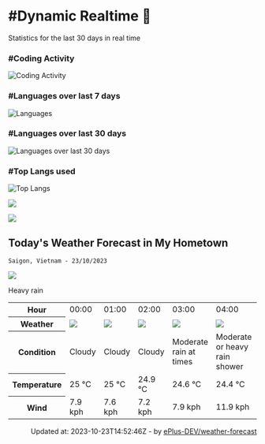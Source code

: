 # #Dynamic Realtime 💫

Statistics for the last 30 days in real time

### #Coding Activity

![Coding Activity](https://wakatime.com/share/@hoangit/f040630c-79e1-4e60-88f4-0d9ac2c2836a.svg "Coding Activity")

### #Languages over last 7 days

![Languages](https://wakatime.com/share/@hoangit/b096125c-54d3-497d-9357-f646151edaf0.svg "Languages")

### #Languages over last 30 days

![Languages over last 30 days](https://wakatime.com/share/@hoangit/a23576c8-da4a-4fb4-a796-209d67bee9e4.svg "Languages
over last 30 days")

### #Top Langs used

![Top Langs](https://github-readme-stats.vercel.app/api/top-langs/?username=hoangsvit&layout=compact)


![](https://komarev.com/ghpvc/?username=hoangsvit&style=for-the-badge)

[![](https://s11.flagcounter.com/count/1xO8/bg_FFFFFF/txt_000000/border_CCCCCC/columns_2/maxflags_10/viewers_3/labels_1/pageviews_1/flags_1/percent_0/)](https://s11.flagcounter.com/more/1xO8/)

## Today's Weather Forecast in My Hometown



`Saigon, Vietnam - 23/10/2023`

<img src="https://cdn.weatherapi.com/weather/64x64/day/308.png" />

Heavy rain


<table>
    <tr>
        <th>Hour</th>
        <td>00:00</td><td>01:00</td><td>02:00</td><td>03:00</td><td>04:00</td><td>05:00</td><td>06:00</td><td>07:00</td><td>08:00</td><td>09:00</td><td>10:00</td><td>11:00</td><td>12:00</td><td>13:00</td><td>14:00</td><td>15:00</td><td>16:00</td><td>17:00</td><td>18:00</td><td>19:00</td><td>20:00</td><td>21:00</td><td>22:00</td><td>23:00</td>
    </tr>
    <tr>
        <th>Weather</th>
        <td><img src="https://cdn.weatherapi.com/weather/64x64/night/119.png"></img></td><td><img src="https://cdn.weatherapi.com/weather/64x64/night/119.png"></img></td><td><img src="https://cdn.weatherapi.com/weather/64x64/night/119.png"></img></td><td><img src="https://cdn.weatherapi.com/weather/64x64/night/299.png"></img></td><td><img src="https://cdn.weatherapi.com/weather/64x64/night/356.png"></img></td><td><img src="https://cdn.weatherapi.com/weather/64x64/night/305.png"></img></td><td><img src="https://cdn.weatherapi.com/weather/64x64/day/353.png"></img></td><td><img src="https://cdn.weatherapi.com/weather/64x64/day/143.png"></img></td><td><img src="https://cdn.weatherapi.com/weather/64x64/day/116.png"></img></td><td><img src="https://cdn.weatherapi.com/weather/64x64/day/116.png"></img></td><td><img src="https://cdn.weatherapi.com/weather/64x64/day/176.png"></img></td><td><img src="https://cdn.weatherapi.com/weather/64x64/day/176.png"></img></td><td><img src="https://cdn.weatherapi.com/weather/64x64/day/353.png"></img></td><td><img src="https://cdn.weatherapi.com/weather/64x64/day/176.png"></img></td><td><img src="https://cdn.weatherapi.com/weather/64x64/day/353.png"></img></td><td><img src="https://cdn.weatherapi.com/weather/64x64/day/353.png"></img></td><td><img src="https://cdn.weatherapi.com/weather/64x64/day/353.png"></img></td><td><img src="https://cdn.weatherapi.com/weather/64x64/day/176.png"></img></td><td><img src="https://cdn.weatherapi.com/weather/64x64/night/116.png"></img></td><td><img src="https://cdn.weatherapi.com/weather/64x64/night/176.png"></img></td><td><img src="https://cdn.weatherapi.com/weather/64x64/night/176.png"></img></td><td><img src="https://cdn.weatherapi.com/weather/64x64/night/116.png"></img></td><td><img src="https://cdn.weatherapi.com/weather/64x64/night/116.png"></img></td><td><img src="https://cdn.weatherapi.com/weather/64x64/night/176.png"></img></td>
    </tr>
    <tr>
        <th>Condition</th>
        <td width="200px">Cloudy</td><td width="200px">Cloudy</td><td width="200px">Cloudy</td><td width="200px">Moderate rain at times</td><td width="200px">Moderate or heavy rain shower</td><td width="200px">Heavy rain at times</td><td width="200px">Light rain shower</td><td width="200px">Mist</td><td width="200px">Partly cloudy</td><td width="200px">Partly cloudy</td><td width="200px">Patchy rain possible</td><td width="200px">Patchy rain possible</td><td width="200px">Light rain shower</td><td width="200px">Patchy rain possible</td><td width="200px">Light rain shower</td><td width="200px">Light rain shower</td><td width="200px">Light rain shower</td><td width="200px">Patchy rain possible</td><td width="200px">Partly cloudy</td><td width="200px">Patchy rain possible</td><td width="200px">Patchy rain possible</td><td width="200px">Partly cloudy</td><td width="200px">Partly cloudy</td><td width="200px">Patchy rain possible</td>
    </tr>
    <tr>
        <th>Temperature</th>
        <td>25 °C</td><td>25 °C</td><td>24.9 °C</td><td>24.6 °C</td><td>24.4 °C</td><td>23.8 °C</td><td>23.6 °C</td><td>24.1 °C</td><td>24.9 °C</td><td>26.8 °C</td><td>30 °C</td><td>31.2 °C</td><td>31.8 °C</td><td>32.1 °C</td><td>32 °C</td><td>31 °C</td><td>30.2 °C</td><td>29 °C</td><td>27 °C</td><td>25.9 °C</td><td>25.4 °C</td><td>25 °C</td><td>25.6 °C</td><td>25.4 °C</td>
    </tr>
    <tr>
        <th>Wind</th>
        <td>7.9 kph</td><td>7.6 kph</td><td>7.2 kph</td><td>7.9 kph</td><td>11.9 kph</td><td>11.5 kph</td><td>6.5 kph</td><td>1.4 kph</td><td>4 kph</td><td>5.8 kph</td><td>3.2 kph</td><td>2.9 kph</td><td>0.4 kph</td><td>1.1 kph</td><td>4.3 kph</td><td>3.6 kph</td><td>4.7 kph</td><td>6.8 kph</td><td>7.9 kph</td><td>8.3 kph</td><td>7.2 kph</td><td>3.6 kph</td><td>7.2 kph</td><td>6.8 kph</td>
    </tr>
</table>


<div align="right">
Updated at: 2023-10-23T14:52:46Z - by <a target="_blank" href="https://github.com/ePlus-DEV/weather-forecast">ePlus-DEV/weather-forecast</a>
</div>
